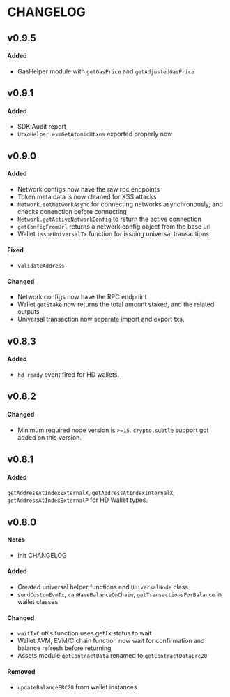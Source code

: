# CHANGELOG

## v0.9.5

#### Added

-   GasHelper module with `getGasPrice` and `getAdjustedGasPrice`

## v0.9.1

#### Added

-   SDK Audit report
-   `UtxoHelper.evmGetAtomicUtxos` exported properly now

## v0.9.0

#### Added

-   Network configs now have the raw rpc endpoints
-   Token meta data is now cleaned for XSS attacks
-   `Network.setNetworkAsync` for connecting networks asynchronously, and checks conenction before connecting
-   `Network.getActiveNetworkConfig` to return the active connection
-   `getConfigFromUrl` returns a network config object from the base url
-   Wallet `issueUniversalTx` function for issuing universal transactions

#### Fixed

-   `validateAddress`

#### Changed

-   Network configs now have the RPC endpoint
-   Wallet `getStake` now returns the total amount staked, and the related outputs
-   Universal transaction now separate import and export txs.

## v0.8.3

#### Added

-   `hd_ready` event fired for HD wallets.

## v0.8.2

#### Changed

-   Minimum required node version is `>=15`. `crypto.subtle` support got added on this version.

## v0.8.1

#### Added

`getAddressAtIndexExternalX`, `getAddressAtIndexInternalX`, `getAddressAtIndexExternalP` for HD Wallet types.

## v0.8.0

#### Notes

-   Init CHANGELOG

#### Added

-   Created universal helper functions and `UniversalNode` class
-   `sendCustomEvmTx`, `canHaveBalanceOnChain`, `getTransactionsForBalance` in wallet classes

#### Changed

-   `waitTxC` utils function uses getTx status to wait
-   Wallet AVM, EVM/C chain function now wait for confirmation and balance refresh before returning
-   Assets module `getContractData` renamed to `getContractDataErc20`

#### Removed

-   `updateBalanceERC20` from wallet instances
